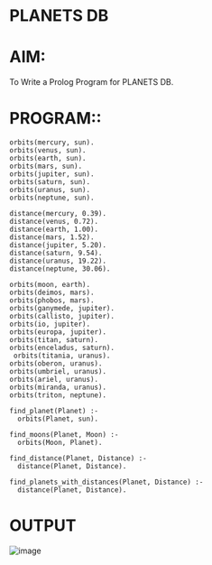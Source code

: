 # PLANETS DB
# AIM:
To Write a Prolog Program for PLANETS DB.
# PROGRAM::

    orbits(mercury, sun).
    orbits(venus, sun).
    orbits(earth, sun).
    orbits(mars, sun).
    orbits(jupiter, sun).
    orbits(saturn, sun).
    orbits(uranus, sun).
    orbits(neptune, sun).

    distance(mercury, 0.39).
    distance(venus, 0.72).
    distance(earth, 1.00).
    distance(mars, 1.52).
    distance(jupiter, 5.20).
    distance(saturn, 9.54).
    distance(uranus, 19.22).
    distance(neptune, 30.06).

    orbits(moon, earth).
    orbits(deimos, mars).
    orbits(phobos, mars).
    orbits(ganymede, jupiter).
    orbits(callisto, jupiter).
    orbits(io, jupiter).
    orbits(europa, jupiter).
    orbits(titan, saturn).
    orbits(enceladus, saturn).
     orbits(titania, uranus).
    orbits(oberon, uranus).
    orbits(umbriel, uranus).
    orbits(ariel, uranus).
    orbits(miranda, uranus).
    orbits(triton, neptune).

    find_planet(Planet) :-
      orbits(Planet, sun).

    find_moons(Planet, Moon) :-
      orbits(Moon, Planet).

    find_distance(Planet, Distance) :-
      distance(Planet, Distance).

    find_planets_with_distances(Planet, Distance) :-
      distance(Planet, Distance).

# OUTPUT
![image](https://github.com/user-attachments/assets/1c37eadf-ac1d-437d-971b-576020524f7b)
